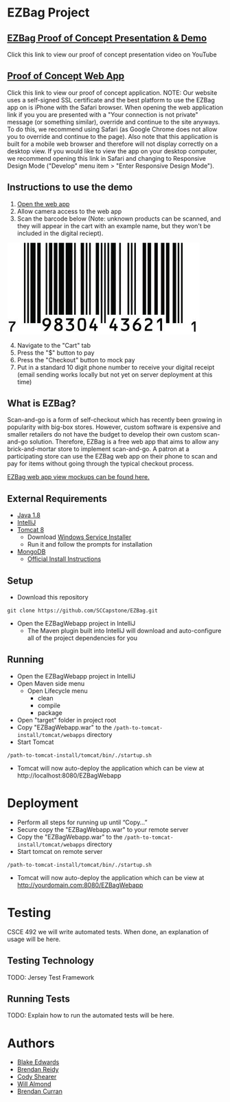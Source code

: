 
# EZBag Project

## [EZBag Proof of Concept Presentation & Demo](https://youtu.be/l9hTREqO-ws)
Click this link to view our proof of concept presentation video on YouTube

## [Proof of Concept Web App](https://blakeedwards.me:8443/EZBagWebapp/#/)
Click this link to view our proof of concept application. NOTE: Our website uses a self-signed SSL certificate and the best platform to use the EZBag app on is iPhone with the Safari browser. When opening the web application link if you you are presented with a "Your connection is not private" message (or something similar), override and continue to the site anyways. To do this, we recommend using Safari (as Google Chrome does not allow you to override and continue to the page). Also note that this application is built for a mobile web browser and therefore will not display correctly on a desktop view. If you would like to view the app on your desktop computer, we recommend opening this link in Safari and changing to Responsive Design Mode ("Develop" menu item > "Enter Responsive Design Mode").

## Instructions to use the demo
1. [Open the web app](https://blakeedwards.me:8443/EZBagWebapp/#/)
2. Allow camera access to the web app
3. Scan the barcode below (Note: unknown products can be scanned, and they will appear in the cart with an example name, but they won't be included in the digital reciept).

  ![](https://github.com/SCCapstone/EZBag/blob/master/Wiki/images/IMG_5787.jpg)

4. Navigate to the "Cart" tab
5. Press the "$" button to pay
6. Press the "Checkout" button to mock pay
7. Put in a standard 10 digit phone number to receive your digital receipt (email sending works locally but not yet on server deployment at this time)

## What is EZBag?

Scan-and-go is a form of self-checkout which has recently been growing in popularity with big-box stores. 
However, custom software is expensive and smaller retailers do not have the budget to develop their own custom scan-and-go solution.
Therefore, EZBag is a free web app that aims to allow any brick-and-mortar store to implement scan-and-go. 
A patron at a participating store can use the EZBag web app on their phone to scan and pay for items without going through the typical checkout process.


[EZBag web app view mockups can be found here.](https://github.com/SCCapstone/EZBag/wiki/Requirements)


## External Requirements


* [Java 1.8](https://www.oracle.com/java/technologies/javase-downloads.html)
* [IntelliJ](https://www.jetbrains.com/idea/download/#section=windows)
* [Tomcat 8](https://tomcat.apache.org/)
    * Download [Windows Service Installer](https://tomcat.apache.org/download-80.cgi)
    * Run it and follow the prompts for installation
* [MongoDB](https://www.mongodb.com/)
    * [Official Install Instructions](https://docs.mongodb.com/manual/tutorial/install-mongodb-on-windows/)


## Setup


- Download this repository
```
git clone https://github.com/SCCapstone/EZBag.git
```
- Open the EZBagWebapp project in IntelliJ
    - The Maven plugin built into IntelliJ will download and auto-configure all of the project dependencies for you


## Running


- Open the EZBagWebapp project in IntelliJ
- Open Maven side menu
    - Open Lifecycle menu
        - clean
        - compile
        - package
- Open "target" folder in project root
- Copy "EZBagWebapp.war" to the ```/path-to-tomcat-install/tomcat/webapps``` directory
- Start Tomcat
```
/path-to-tomcat-install/tomcat/bin/./startup.sh
```
- Tomcat will now auto-deploy the application which can be view at http://localhost:8080/EZBagWebapp 


# Deployment


- Perform all steps for running up until “Copy…”
- Secure copy the "EZBagWebapp.war" to your remote server
- Copy the "EZBagWebapp.war" to the ```/path-to-tomcat-install/tomcat/webapps``` directory
- Start tomcat on remote server
```
/path-to-tomcat-install/tomcat/bin/./startup.sh
```
- Tomcat will now auto-deploy the application which can be view at http://yourdomain.com:8080/EZBagWebapp 






# Testing


CSCE 492 we will write automated tests. When done, an explanation of usage will be here.


## Testing Technology


TODO: Jersey Test Framework


## Running Tests


TODO: Explain how to run the automated tests will be here.




# Authors


- [Blake Edwards](mailto:blakete@email.sc.edu)
- [Brendan Reidy](mailto:bcreidy@email.sc.edu)
- [Cody Shearer](mailto:shearerc@email.sc.edu)
- [Will Almond](mailto:cwalmond@email.sc.edu)
- [Brendan Curran](mailto:bcurran@email.sc.edu)
